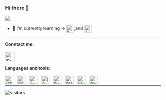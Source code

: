 ### Hi there 👋
  <a href="https://github.com/DenverCoder1/readme-typing-svg"><img src="https://readme-typing-svg.herokuapp.com?lines=I+am+Michał,Applied+Computer+Science+student&center=true&width=550&height=50"></a>
</p>

<!-- - 🔭 I’m currently working in <a href="https://openform.pl/">Openform</a> company. <br/> -->
- 🌱 I’m currently learning -> 
<a href="https://pl.python.org/" target="_blank"> <img align="center" src="https://upload.wikimedia.org/wikipedia/commons/c/c3/Python-logo-notext.svg" alt="Python Logo" width="25" height="25"/> </a> and <a href="https://www.java.com/pl/" target="_blank"> <img align="center" src="https://upload.wikimedia.org/wikipedia/en/thumb/3/30/Java_programming_language_logo.svg/1200px-Java_programming_language_logo.svg.png" alt="Java Logo" width="25" height="25"/> </a><br/>
<!-- - 👯 I’m looking to collaborate on <a href="https://github.com/Reckit075/flashcards_client" target="_blank">flash-cards app</a> (my side project). <br/>
- ⚡ Fun fact: I love travelling :airplane: -->
<hr/>


**Conntact me:** 
<br/><br/>
<a href="https://www.linkedin.com/in/michal-warszawski/" target="blank"><img align="center" src="https://cdn-icons-png.flaticon.com/512/174/174857.png" alt="m-warszawski" height="30" width="30"/></a>
<!-- <a href="mailto:m.warszawski@outlook.com?'Reching out to you'='Hi, I want to enwuire about...'" rel="noopener" target="_blank"><img align="center" src="https://cdn-icons-png.flaticon.com/512/732/732200.png" alt="m-warszawski" height="40" width="40" /></a>
<hr/> -->

**Languages and tools:**  
<br/>
<img align="left" alt="HTML5" width="26px" src="https://cdn.jsdelivr.net/gh/devicons/devicon/icons/html5/html5-original.svg" style="padding-right:10px;" />
<img align="left" alt="CSS3" width="26px" src="https://cdn.jsdelivr.net/gh/devicons/devicon/icons/css3/css3-original.svg" style="padding-right:10px;" />
<img align="left" alt="JavaScript" width="26px" src="https://cdn.jsdelivr.net/gh/devicons/devicon/icons/javascript/javascript-original.svg" style="padding-right:10px;"/>
<img align="left" alt="jQuery" width="26px" src="https://cdn.jsdelivr.net/gh/devicons/devicon/icons/jquery/jquery-original.svg" style="padding-right:10px;"/>
<img align="left" alt="Bootstrap" width="26px" src="https://cdn.jsdelivr.net/gh/devicons/devicon/icons/bootstrap/bootstrap-original.svg" style="padding-right:10px;"/>
<img align="left" alt="PHP" width="26px" src="https://cdn.jsdelivr.net/gh/devicons/devicon/icons/php/php-original.svg" style="padding-right:10px;" />
<img align="left" alt="MySQL" width="26px" src="https://cdn.jsdelivr.net/gh/devicons/devicon/icons/mysql/mysql-original.svg" style="padding-right:10px;" />
<img align="left" alt="Git" width="26px" src="https://cdn.jsdelivr.net/gh/devicons/devicon/icons/git/git-original.svg" style="padding-right:10px;" />
<br/>
<hr/>
<!-- 
<p> <img src="https://github-readme-stats.vercel.app/api?username=m-warszawski&show_icons=true&theme=gotham" alt="reckit075" /> -->

![visitors](https://visitor-badge.glitch.me/badge?page_id=m-warszawski)
